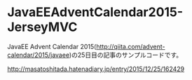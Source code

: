 # JavaEEAdventCalendar2015-JerseyMVC

JavaEE Advent Calendar 2015(http://qiita.com/advent-calendar/2015/javaee)の25日目の記事のサンプルコードです。

http://masatoshitada.hatenadiary.jp/entry/2015/12/25/162429